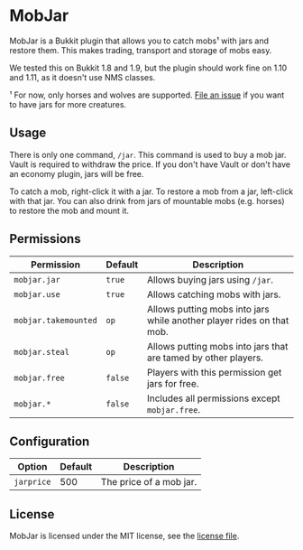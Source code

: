 # MobJar
MobJar is a Bukkit plugin that allows you to catch mobs¹ with jars and restore them.
This makes trading, transport and storage of mobs easy.

We tested this on Bukkit 1.8 and 1.9, but the plugin should work fine on 1.10 and 1.11, as it doesn't use NMS classes.

¹ For now, only horses and wolves are supported. [File an issue][issues] if you want to have jars for more creatures.

## Usage
There is only one command, `/jar`. This command is used to buy a mob jar. Vault is required to withdraw the price. If
you don't have Vault or don't have an economy plugin, jars will be free.

To catch a mob, right-click it with a jar. To restore a mob from a jar, left-click with that jar.
You can also drink from jars of mountable mobs (e.g. horses) to restore the mob and mount it.

## Permissions
| Permission   | Default | Description |
|--------------|---------|-------------|
| `mobjar.jar` | `true`  | Allows buying jars using `/jar`. |
| `mobjar.use` | `true`  | Allows catching mobs with jars.  |
| `mobjar.takemounted` | `op` | Allows putting mobs into jars while another player rides on that mob. |
| `mobjar.steal` | `op` | Allows putting mobs into jars that are tamed by other players. |
| `mobjar.free` | `false` | Players with this permission get jars for free. |
| `mobjar.*` | `false` | Includes all permissions except `mobjar.free`.

## Configuration
| Option | Default | Description |
|--------|---------|-------------|
| `jarprice` | 500 | The price of a mob jar. |

## License
MobJar is licensed under the MIT license, see the [license file][license].

[issues]: https://github.com/CraftenDev/MobJar/issues
[license]: https://github.com/CraftenDev/MobJar/blob/master/LICENSE
